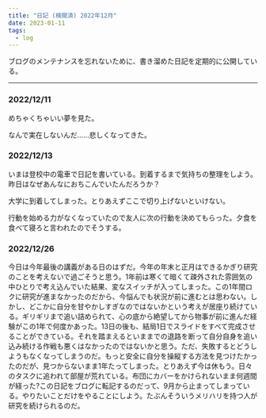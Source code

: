 ```yaml
---
title: "日記 (検閲済) 2022年12月"
date: 2023-01-11
tags:
  - log
---
```


ブログのメンテナンスを忘れないために、書き溜めた日記を定期的に公開している。

---

### 2022/12/11
めちゃくちゃいい夢を見た。

なんで実在しないんだ……悲しくなってきた。

### 2022/12/13

いまは登校中の電車で日記を書いている。到着するまで気持ちの整理をしよう。昨日はなぜあんなにおちこんでいたんだろうか？

大学に到着してしまった。とりあえずここで切り上げないといけない。

行動を始める力がなくなっていたので友人に次の行動を決めてもらった。夕食を食べて寝ろと言われたのでそうする。

### 2022/12/26
今日は今年最後の講義がある日のはずだ。今年の年末と正月はできるかぎり研究のことを考えないで過ごそうと思う。1年前は寒くて暗くて疎外された雰囲気の中ひとりで考え込んでいた結果、変なスイッチが入ってしまった。この1年間ロクに研究が進まなかったのだから、今悩んでも状況が前に進むとは思わない。しかし、どこかに自分を甘やかしすぎなのではないかという考えが居座り続けている。ギリギリまで追い詰められて、心の底から絶望してから物事が前に進んだ経験がこの1年で何度かあった。13日の後も、結局1日でスライドをすべて完成させることができている。それを踏まえるといままでの退路を断って自分自身を追い込み続ける作戦も悪くはなかったのではないかと思う。ただ、失敗するとどうしようもなくなってしまうのだ。もっと安全に自分を操縦する方法を見つけたかったのだが、見つからないまま1年たってしまった。とりあえず今は休もう。日々のタスクに追われて部屋が荒れている。布団にカバーをかけられないまま何週間が経った?この日記をブログに転記するのだって、9月から止まってしまっている。やりたいことだけをやることにしよう。たぶんそういうメリハリを持つ人が研究を続けられるのだ。

